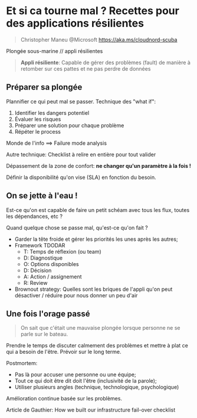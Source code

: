 # Et si ca tourne mal ? Recettes pour des applications résilientes

> Christopher Maneu @Microsoft https://aka.ms/cloudnord-scuba

Plongée sous-marine // appli résilientes

> **Appli résiliente**: Capable de gérer des problèmes (fault) de manière à retomber sur ces pattes et ne pas perdre de données

## Préparer sa plongée

Plannifier ce qui peut mal se passer. Technique des "what if":

1. Identifier les dangers potentiel
2. Évaluer les risques
3. Préparer une solution pour chaque problème
4. Répéter le process

Monde de l'info ==> Failure mode analysis

Autre technique: Checklist à relire en entière pour tout valider

Dépassement de la zone de confort: **ne changer qu'un paramètre à la fois !**

Définir la disponibilité qu'on vise (SLA) en fonction du besoin.

## On se jette à l'eau !

Est-ce qu'on est capable de faire un petit schéam avec tous les flux, toutes les dépendances, etc ?

Quand quelque chose se passe mal, qu'est-ce qu'on fait ?

- Garder la tête froide et gérer les priorités les unes après les autres;
- Framework TDODAR 
  - T: Temps de réflexion (ou team)
  - D: Diagnostique
  - O: Options disponibles
  - D: Décision
  - A: Action / assignement
  - R: Review
- Brownout strategy: Quelles sont les briques de l'appli qu'on peut désactiver / réduire pour nous donner un peu d'air

## Une fois l'orage passé

> On sait que c'était une mauvaise plongée lorsque personne ne se parle sur le bateau.

Prendre le temps de discuter calmement des problèmes et mettre à plat ce qui a besoin de l'être. Prévoir sur le long terme.

Postmortem:
- Pas là pour accuser une personne ou une équipe;
- Tout ce qui doit être dit doit l'être (inclusivité de la parole);
- Utiliser plusieurs angles (technique, technologique, psychologique)

Amélioration continue basée sur les problèmes.

Article de Gauthier: How we built our infrastructure fail-over checklist
